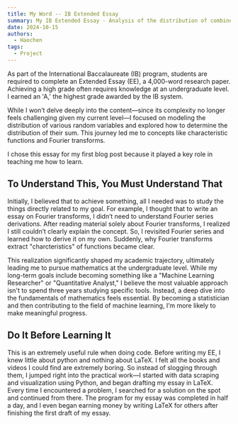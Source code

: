 ```yaml
---
title: My Word -- IB Extended Essay
summary: My IB Extended Essay - Analysis of the distribution of combined random variables using Fourier transform and characteristics functions
date: 2024-10-15
authors:
  - Haochen
tags:
  - Project
---
```


As part of the International Baccalaureate (IB) program, students are required to complete an Extended Essay (EE), a 4,000-word research paper. Achieving a high grade often requires knowledge at an undergraduate level. I earned an 'A,' the highest grade awarded by the IB system.

While I won’t delve deeply into the content—since its complexity no longer feels challenging given my current level—I focused on modeling the distribution of various random variables and explored how to determine the distribution of their sum. This journey led me to concepts like characteristic functions and Fourier transforms.

I chose this essay for my first blog post because it played a key role in teaching me how to learn.

## To Understand This, You Must Understand That

Initially, I believed that to achieve something, all I needed was to study the things directly related to my goal. For example, I thought that to write an essay on Fourier transforms, I didn’t need to understand Fourier series derivations. After reading material solely about Fourier transforms, I realized I still couldn’t clearly explain the concept. So, I revisited Fourier series and learned how to derive it on my own. Suddenly, why Fourier transforms extract "charcteristics" of functions became clear.

This realization significantly shaped my academic trajectory, ultimately leading me to pursue mathematics at the undergraduate level. While my long-term goals include becoming something like a "Machine Learning Researcher" or "Quantitative Analyst," I believe the most valuable approach isn't to spend three years studying specific tools. Instead, a deep dive into the fundamentals of mathematics feels essential. By becoming a statistician and then contributing to the field of machine learning, I’m more likely to make meaningful progress.

## Do It Before Learning It

This is an extremely useful rule when doing code. Before writing my EE, I knew little about python and nothing about LaTeX. I felt all the books and videos I could find are extremely boring. So instead of slogging through them, I jumped right into the practical work—I started with data scraping and visualization using Python, and began drafting my essay in LaTeX. Every time I encountered a problem, I searched for a solution on the spot and continued from there. The program for my essay was completed in half a day, and I even began earning money by writing LaTeX for others after finishing the first draft of my essay.
